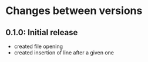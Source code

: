 # Changes between versions

## 0.1.0: Initial release

* created file opening
* created insertion of line after a given one
